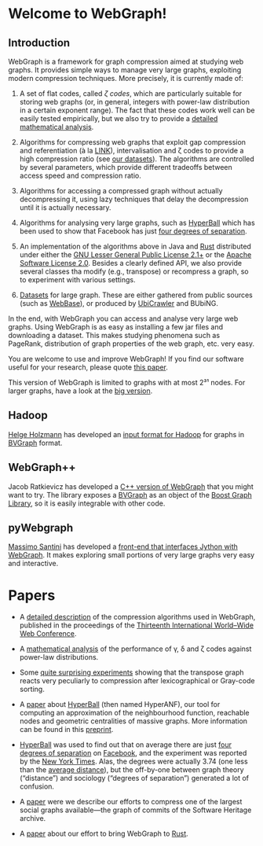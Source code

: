 # Welcome to WebGraph!

## Introduction

WebGraph is a framework for graph compression aimed at studying web
graphs. It provides simple ways to manage very large graphs, exploiting
modern compression techniques. More precisely, it is currently made of:

1.  A set of flat codes, called _ζ codes_, which are particularly
suitable for storing web graphs (or, in general, integers with power-law
distribution in a certain exponent range). The fact that these codes work
well can be easily tested empirically, but we also try to provide a
[detailed mathematical
analysis](http://vigna.di.unimi.it/papers.php#BoVCWWW).

2.  Algorithms for compressing web graphs that exploit gap compression and
referentiation (à la [LINK](https://ieeexplore.ieee.org/document/999950)),
intervalisation and ζ codes to provide a high compression ratio (see [our
datasets](http://law.di.unimi.it/datasets.php)). The algorithms are
controlled by several parameters, which provide different tradeoffs
between access speed and compression ratio.

3.  Algorithms for accessing a compressed graph without actually
decompressing it, using lazy techniques that delay the decompression until
it is actually necessary.

4.  Algorithms for analysing very large graphs, such as
[HyperBall](http://vigna.di.unimi.it/papers.php#BoVHB)
which has been used to show that Facebook has just [four degrees of
separation](http://vigna.di.unimi.it/papers.php#BBRFDS).

5.  An implementation of the algorithms above in Java and
[Rust](https://www.rust-lang.org/) distributed under either the [GNU
Lesser General Public License
2.1+](https://www.gnu.org/licenses/old-licenses/lgpl-2.1.html) or the
[Apache Software License
2.0](https://www.apache.org/licenses/LICENSE-2.0). Besides a clearly
defined API, we also provide several classes tha modify (e.g., transpose)
or recompress a graph, so to experiment with various settings.

6.  [Datasets](http://law.di.unimi.it/) for large graph. These are either
gathered from public sources (such as
[WebBase](http://www-diglib.stanford.edu/~testbed/doc2/WebBase/)), or
produced by [UbiCrawler](http://law.di.unimi.it/ubicrawler) and BUbiNG.

In the end, with WebGraph you can access and analyse very large web
graphs. Using WebGraph is as easy as installing a few jar files and
downloading a dataset. This makes studying phenomena such as PageRank,
distribution of graph properties of the web graph, etc. very easy.

You are welcome to use and improve WebGraph! If you find our software
useful for your research, please quote [this
paper](http://vigna.di.unimi.it/papers.php#BoVWFI).

This version of WebGraph is limited to graphs with at most 2³¹ nodes. For
larger graphs, have a look at the [big
version](https://github.com/vigna/webgraph-big).

## Hadoop

[Helge Holzmann](http://www.helgeholzmann.de/) has developed an [input
format for Hadoop](https://github.com/helgeho/HadoopWebGraph/) for graphs
in [BVGraph](docs/it/unimi/dsi/webgraph/BVGraph.html) format.

## WebGraph++

Jacob Ratkievicz has developed a [C++ version of
WebGraph](http://cnets.indiana.edu/groups/nan/webgraph/) that you might
want to try. The library exposes a
[BVGraph](docs/it/unimi/dsi/webgraph/BVGraph.html) as an object of the
[Boost Graph Library](http://www.boost.org/libs/graph/doc/index.html), so
it is easily integrable with other code.

## pyWebgraph

[Massimo Santini](http://santini.di.unimi.it/) has developed a [front-end
that interfaces Jython with
WebGraph](http://code.google.com/p/py-web-graph/). It makes exploring
small portions of very large graphs very easy and interactive.

# Papers

* A [detailed description](http://vigna.di.unimi.it/papers.php#BoVWFI) of
the compression algorithms used in WebGraph, published in the proceedings
of the [Thirteenth International World–Wide Web
Conference](http://www2004.org).

* A [mathematical analysis](http://vigna.di.unimi.it/papers.php#BoVCWWW)
of the performance of γ, δ and ζ codes against power-law distributions.

* Some [quite surprising
experiments](http://vigna.di.unimi.it/papers.php#BSVPWSG) showing that the
transpose graph reacts very peculiarly to compression after
lexicographical or Gray-code sorting.

* A [paper](http://vigna.di.unimi.it/papers.php#BRVH) about
[HyperBall](http://webgraph.di.unimi.it/docs/it/unimi/dsi/webgraph/algo/HyperBall.html)
(then named HyperANF), our tool for computing an approximation of the
neighbourhood function, reachable nodes and geometric centralities of
massive graphs. More information can be found in this
[preprint](http://vigna.di.unimi.it/papers.php#BoVHB).

* [HyperBall](docs/it/unimi/dsi/webgraph/algo/HyperBall.html) was used to
find out that on average there are just [four degrees of
separation](http://vigna.di.unimi.it/papers.php#BBRFDS) on
[Facebook](http://facebook.com/), and the experiment was reported by the
[New York
Times](http://nytimes.com/2011/11/22/technology/between-you-and-me-4-74-degrees.html).
Alas, the degrees were actually 3.74 (one less than the [average
distance](http://law.di.unimi.it/webdata/fb-current/)), but the off-by-one
between graph theory (“distance”) and sociology (“degrees of separation”)
generated a lot of confusion.

* A [paper](http://vigna.di.unimi.it/papers.php#BPVULCRAGC) were we
describe our efforts to compress one of the largest social graphs
available—the graph of commits of the Software Heritage archive.

* A [paper](http://vigna.di.unimi.it/papers.php#FVZWNG) about our effort
to bring WebGraph to [Rust](https://www.rust-lang.org/).
